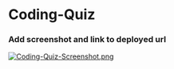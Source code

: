 # Coding-Quiz

### Add screenshot and link to deployed url
[![Coding-Quiz-Screenshot.png](https://i.postimg.cc/8cbZMbcz/Coding-Quiz-Screenshot.png)](https://postimg.cc/CnzCVkb3)

